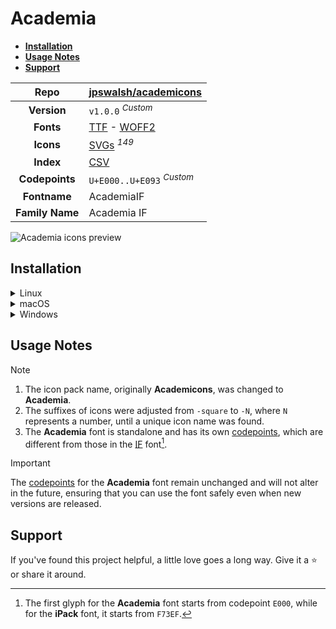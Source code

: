 # Academia

- [**Installation**](#installation)
- [**Usage Notes**](#usage-notes)
- [**Support**](#support)

|    **Repo**     | [jpswalsh/academicons](https://github.com/jpswalsh/academicons)                                                                                                                 |
| :-------------: | ------------------------------------------------------------------------------------------------------------------------------------------------------------------------------- |
|   **Version**   | `v1.0.0` <sup>_Custom_</sup>                                                                                                                                                    |
|    **Fonts**    | [TTF](https://raw.githubusercontent.com/iconicFonts/if/main/fonts/TTF/Academia.ttf) - [WOFF2](https://raw.githubusercontent.com/iconicFonts/if/main/fonts/WOFF2/Academia.woff2) |
|    **Icons**    | [SVGs](https://github.com/iconicFonts/if/tree/main/packs/Academia/svgs) <sup>_149_</sup>                                                                                        |
|    **Index**    | [CSV](https://github.com/iconicFonts/if/blob/main/indices/Academia.csv)                                                                                                         |
| **Codepoints**  | `U+E000..U+E093` <sup>_Custom_</sup>                                                                                                                                            |
|  **Fontname**   | AcademiaIF                                                                                                                                                                      |
| **Family Name** | Academia IF                                                                                                                                                                     |

<picture>
  <source media="(prefers-color-scheme: dark)" srcset="https://raw.githubusercontent.com/iconicFonts/if/main/imgs/Academia_dark.png">
  <img alt="Academia icons preview" src="https://raw.githubusercontent.com/iconicFonts/if/main/imgs/Academia_light.png">
</picture>

## Installation

<details>

<summary>Linux</summary>

```sh
curl -o ~/.local/share/fonts/Academia.ttf https://raw.githubusercontent.com/iconicFonts/if/main/fonts/TTF/Academia.ttf
```

Refresh font cache:

```sh
fc-cache -f ~/.local/share/fonts
```

</details>

<details>

<summary>macOS</summary>

```sh
curl -o ~/Library/Fonts/Academia.ttf https://raw.githubusercontent.com/iconicFonts/if/main/fonts/TTF/Academia.ttf
```

</details>

<details>

<summary>Windows</summary>

```sh
curl -o C:\Windows\Fonts\Academia.ttf https://raw.githubusercontent.com/iconicFonts/if/main/fonts/TTF/Academia.ttf
```

</details>

## Usage Notes

> [!NOTE]
>
> 1. The icon pack name, originally **Academicons**, was changed to **Academia**.
> 2. The suffixes of icons were adjusted from `-square` to `-N`, where `N` represents a number, until a unique icon name was found.
> 3. The **Academia** font is standalone and has its own [codepoints](https://github.com/iconicFonts/if/blob/main/indices/Academia.csv), which are different from those in the [IF](https://github.com/iconicFonts/if/blob/main/indices/if.csv) font[^1].

> [!IMPORTANT]  
> The [codepoints](https://github.com/iconicFonts/if/blob/main/indices/Academia.csv) for the **Academia** font remain unchanged and will not alter in the future, ensuring that you can use the font safely even when new versions are released.

## Support

If you've found this project helpful, a little love goes a long way. Give it a :star: or share it around.

[^1]: The first glyph for the **Academia** font starts from codepoint `E000`, while for the **iPack** font, it starts from `F73EF`.
